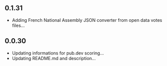 ## 0.1.31

* Adding French National Assembly JSON converter from open data votes files...

## 0.0.30

* Updating informations for pub.dev scoring...
* Updating README.md and description...
